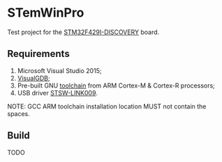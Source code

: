 # STemWinPro

Test project for the [STM32F429I-DISCOVERY](http://www.st.com/web/catalog/tools/FM116/SC959/SS1532/PF259090) board.

## Requirements

1. Microsoft Visual Studio 2015;
2. [VisualGDB](http://visualgdb.com/);
3. Pre-built GNU [toolchain](https://launchpad.net/gcc-arm-embedded) from ARM Cortex-M & Cortex-R processors;
4. USB driver [STSW-LINK009](http://www.st.com/web/en/catalog/tools/PF260219).

NOTE: GCC ARM toolchain installation location MUST not contain the spaces.

## Build

TODO
